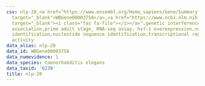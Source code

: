 ```yaml
---
csv: nlp-20,<a href="https://www.ensembl.org/Homo_sapiens/Gene/Summary?db=core;g=WBGene00003758"
  target="_blank">WBGene00003758</a>,<a href="https://www.ncbi.nlm.nih.gov/pubmed/30894454"
  target="_blank"><i class="fas fa-file"></i></a>",genetic interference,functional
  association,prime adult stage, RNA-seq assay, hsf-1 overexpression,nucleotide sequence
  identification,nucleotide sequence identification,transcriptional regulation,up-regulates
  activity
data_alias: nlp-20
data_id: WBGene00003758
data_numevidence: 1
data_species: Caenorhabditis elegans
data_taxid: '6239'
title: nlp-20
---
```

